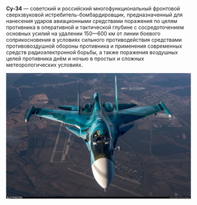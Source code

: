 **Су-34**  — советский и российский многофункциональный фронтовой сверхзвуковой истребитель-бомбардировщик, предназначенный для нанесения ударов авиационными средствами поражения по целям противника в оперативной и тактической глубине с сосредоточением основных усилий на удалении 150—600 км от линии боевого соприкосновения в условиях сильного противодействия средствами противовоздушной обороны противника и применения современных средств радиоэлектронной борьбы, а также поражения воздушных целей противника днём и ночью в простых и сложных метеорологических условиях.

![](/img/su-34.jpg)